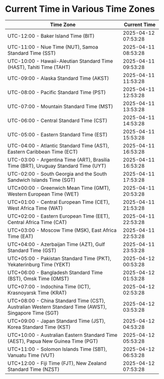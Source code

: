 # Current Time in Various Time Zones

| Time Zone | Current Time |
|-----------|--------------|
| UTC-12:00 - Baker Island Time (BIT) | 2025-04-12 07:53:28 |
| UTC-11:00 - Niue Time (NUT), Samoa Standard Time (SST) | 2025-04-11 08:53:28 |
| UTC-10:00 - Hawaii-Aleutian Standard Time (HAST), Tahiti Time (TAHT) | 2025-04-11 09:53:28 |
| UTC-09:00 - Alaska Standard Time (AKST) | 2025-04-11 11:53:28 |
| UTC-08:00 - Pacific Standard Time (PST) | 2025-04-11 12:53:28 |
| UTC-07:00 - Mountain Standard Time (MST) | 2025-04-11 13:53:28 |
| UTC-06:00 - Central Standard Time (CST) | 2025-04-11 14:53:28 |
| UTC-05:00 - Eastern Standard Time (EST) | 2025-04-11 15:53:28 |
| UTC-04:00 - Atlantic Standard Time (AST), Eastern Caribbean Time (ECT) | 2025-04-11 16:53:28 |
| UTC-03:00 - Argentina Time (ART), Brasília Time (BRT), Uruguay Standard Time (UYT) | 2025-04-11 16:53:28 |
| UTC-02:00 - South Georgia and the South Sandwich Islands Time (SGT) | 2025-04-11 17:53:28 |
| UTC±00:00 - Greenwich Mean Time (GMT), Western European Time (WET) | 2025-04-11 20:53:28 |
| UTC+01:00 - Central European Time (CET), West Africa Time (WAT) | 2025-04-11 21:53:28 |
| UTC+02:00 - Eastern European Time (EET), Central Africa Time (CAT) | 2025-04-11 22:53:28 |
| UTC+03:00 - Moscow Time (MSK), East Africa Time (EAT) | 2025-04-11 22:53:28 |
| UTC+04:00 - Azerbaijan Time (AZT), Gulf Standard Time (GST) | 2025-04-11 23:53:28 |
| UTC+05:00 - Pakistan Standard Time (PKT), Yekaterinburg Time (YEKT) | 2025-04-12 00:53:28 |
| UTC+06:00 - Bangladesh Standard Time (BST), Omsk Time (OMST) | 2025-04-12 01:53:28 |
| UTC+07:00 - Indochina Time (ICT), Krasnoyarsk Time (KRAT) | 2025-04-12 02:53:28 |
| UTC+08:00 - China Standard Time (CST), Australian Western Standard Time (AWST), Singapore Time (SGT) | 2025-04-12 03:53:28 |
| UTC+09:00 - Japan Standard Time (JST), Korea Standard Time (KST) | 2025-04-12 04:53:28 |
| UTC+10:00 - Australian Eastern Standard Time (AEST), Papua New Guinea Time (PGT) | 2025-04-12 05:53:28 |
| UTC+11:00 - Solomon Islands Time (SBT), Vanuatu Time (VUT) | 2025-04-12 06:53:28 |
| UTC+12:00 - Fiji Time (FJT), New Zealand Standard Time (NZST) | 2025-04-12 07:53:28 |
